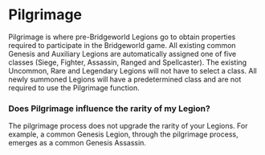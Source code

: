 # Pilgrimage

Pilgrimage is where pre-Bridgeworld Legions go to obtain properties required to participate in the Bridgeworld game. All existing common Genesis and Auxiliary Legions are automatically assigned one of five classes (Siege, Fighter, Assassin, Ranged and Spellcaster). The existing Uncommon, Rare and Legendary Legions will not have to select a class. All newly summoned Legions will have a predetermined class and are not required to use the Pilgrimage function.

### **Does Pilgrimage influence the rarity of my Legion?**&#x20;

The pilgrimage process does not upgrade the rarity of your Legions. For example, a common Genesis Legion, through the pilgrimage process, emerges as a common Genesis Assassin.

